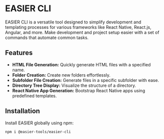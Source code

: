 # EASIER CLI

EASIER CLI is a versatile tool designed to simplify development and templating processes for various frameworks like React Native, React.js, Angular, and more. Make development and project setup easier with a set of commands that automate common tasks.

## Features

- **HTML File Generation:** Quickly generate HTML files with a specified name.
- **Folder Creation:** Create new folders effortlessly.
- **Subfolder File Creation:** Generate files in a specific subfolder with ease.
- **Directory Tree Display:** Visualize the structure of a directory.
- **React Native App Generation:** Bootstrap React Native apps using predefined templates.

## Installation

Install EASIER globally using npm:

```bash
npm i @easier-tools/easier-cli
